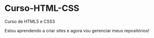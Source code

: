 # Curso-HTML-CSS
 Curso de HTML5 e CSS3

 Estou aprendendo a criar sites e agora vou gerenciar meus repositórios!
